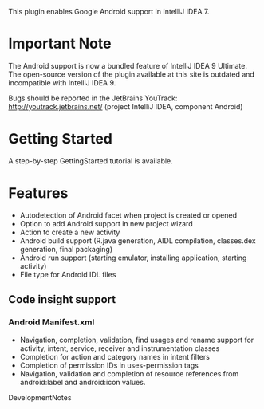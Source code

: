 This plugin enables Google Android support in IntelliJ IDEA 7.

# Important Note #

The Android support is now a bundled feature of IntelliJ IDEA 9 Ultimate. The open-source version of the plugin available at this site is outdated and incompatible with IntelliJ IDEA 9.

Bugs should be reported in the JetBrains YouTrack:
http://youtrack.jetbrains.net/
(project IntelliJ IDEA, component Android)

# Getting Started #

A step-by-step GettingStarted tutorial is available.

# Features #
  * Autodetection of Android facet when project is created or opened
  * Option to add Android support in new project wizard
  * Action to create a new activity
  * Android build support (R.java generation, AIDL compilation, classes.dex generation, final packaging)
  * Android run support (starting emulator, installing application, starting activity)
  * File type for Android IDL files

## Code insight support ##

### Android Manifest.xml ###
  * Navigation, completion, validation, find usages and rename support for activity, intent, service, receiver and instrumentation classes
  * Completion for action and category names in intent filters
  * Completion of permission IDs in uses-permission tags
  * Navigation, validation and completion of resource references from android:label and android:icon values.


DevelopmentNotes